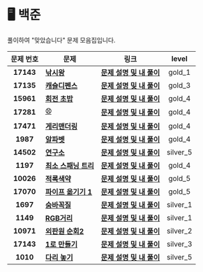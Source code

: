 # 🖥️ 백준

풀이하여 "맞았습니다" 문제 모음집입니다.

 |  문제 번호  |  문제  |   링크    |  level    | 
  | :----: |  ----  |   :----:  |   :----:  |
  |**17143**|**[낚시왕](http://www.acmicpc.net/problem/17143)**| **[문제 설명 및 내 풀이](http://github.com/ahjinU/JavaCodingTest/tree/master/%EB%B0%B1%EC%A4%80/Gold/17143.%E2%80%85%EB%82%9A%EC%8B%9C%EC%99%95)**| gold_1 |
  |**17135**|**[캐슬디펜스](http://www.acmicpc.net/problem/17135)**| **[문제 설명 및 내 풀이](http://github.com/ahjinU/JavaCodingTest/tree/master/%EB%B0%B1%EC%A4%80/Gold/17135.%E2%80%85%EC%BA%90%EC%8A%AC%E2%80%85%EB%94%94%ED%8E%9C%EC%8A%A4)**| gold_3 |
  |**15961**|**[회전 초밥 ](http://www.acmicpc.net/problem/15961)**| **[문제 설명 및 내 풀이](http://github.com/ahjinU/JavaCodingTest/tree/master/%EB%B0%B1%EC%A4%80/Gold/15961.%E2%80%85%ED%9A%8C%EC%A0%84%E2%80%85%EC%B4%88%EB%B0%A5)**| gold_4 |
  |**17281**|**[⚾ ](http://www.acmicpc.net/problem/17281)**| **[문제 설명 및 내 풀이](http://github.com/ahjinU/JavaCodingTest/tree/master/%EB%B0%B1%EC%A4%80/Gold/17281.%E2%80%85%E2%9A%BE)**| gold_4 |
   |**17471**|**[게리맨더링](http://www.acmicpc.net/problem/17471)**| **[문제 설명 및 내 풀이](http://github.com/ahjinU/JavaCodingTest/tree/master/%EB%B0%B1%EC%A4%80/Gold/17471.%E2%80%85%EA%B2%8C%EB%A6%AC%EB%A7%A8%EB%8D%94%EB%A7%81)**| gold_4 |
|**1987**|**[알파벳](http://www.acmicpc.net/problem/1987)**| **[문제 설명 및 내 풀이](http://github.com/ahjinU/JavaCodingTest/tree/master/%EB%B0%B1%EC%A4%80/Gold/1987.%E2%80%85%EC%95%8C%ED%8C%8C%EB%B2%B3)**| gold_4 |
|**14502**|**[연구소](http://www.acmicpc.net/problem/14502)**| **[문제 설명 및 내 풀이](https://github.com/ahjinU/JavaCodingTest/tree/master/%EB%B0%B1%EC%A4%80/Gold/14502.%E2%80%85%EC%97%B0%EA%B5%AC%EC%86%8C)**| silver_5 |
  |**1197**|**[ 최소 스패닝 트리 ](http://www.acmicpc.net/problem/1197)**| **[문제 설명 및 내 풀이](http://github.com/ahjinU/JavaCodingTest/tree/master/%EB%B0%B1%EC%A4%80/Gold/1197.%E2%80%85%EC%B5%9C%EC%86%8C%E2%80%85%EC%8A%A4%ED%8C%A8%EB%8B%9D%E2%80%85%ED%8A%B8%EB%A6%AC)**| gold_4 |
  |**10026**|**[적록색약](http://www.acmicpc.net/problem/10026)**| **[문제 설명 및 내 풀이](http://github.com/ahjinU/JavaCodingTest/tree/master/%EB%B0%B1%EC%A4%80/Gold/10026.%E2%80%85%EC%A0%81%EB%A1%9D%EC%83%89%EC%95%BD)**| gold_5 |
  |**17070**|**[파이프 옮기기 1](http://www.acmicpc.net/problem/17070)**| **[문제 설명 및 내 풀이](https://github.com/ahjinU/JavaCodingTest/tree/master/%EB%B0%B1%EC%A4%80/Gold/17070.%E2%80%85%ED%8C%8C%EC%9D%B4%ED%94%84%E2%80%85%EC%98%AE%EA%B8%B0%EA%B8%B0%E2%80%851)**| gold_5 |
  |**1697**|**[숨바꼭질](http://www.acmicpc.net/problem/1697)**| **[문제 설명 및 내 풀이](http://github.com/ahjinU/JavaCodingTest/tree/master/%EB%B0%B1%EC%A4%80/Silver/1697.%E2%80%85%EC%88%A8%EB%B0%94%EA%BC%AD%EC%A7%88)**| silver_1 |
|**1149**|**[RGB거리](http://www.acmicpc.net/problem/1149)**| **[문제 설명 및 내 풀이](http://github.com/ahjinU/JavaCodingTest/tree/master/%EB%B0%B1%EC%A4%80/Silver/1149.%E2%80%85RGB%EA%B1%B0%EB%A6%AC)**| silver_1 |
|**10971**|**[외판원 순회2](http://www.acmicpc.net/problem/10971)**| **[문제 설명 및 내 풀이](http://github.com/ahjinU/JavaCodingTest/tree/master/%EB%B0%B1%EC%A4%80/Silver/10971.%E2%80%85%EC%99%B8%ED%8C%90%EC%9B%90%E2%80%85%EC%88%9C%ED%9A%8C%E2%80%852)**| silver_2 |
|**17143**|**[1로 만들기](http://www.acmicpc.net/problem/1463)**| **[문제 설명 및 내 풀이](http://github.com/ahjinU/JavaCodingTest/tree/master/%EB%B0%B1%EC%A4%80/Silver/1463.%E2%80%851%EB%A1%9C%E2%80%85%EB%A7%8C%EB%93%A4%EA%B8%B0)**| silver_3 |
|**1010**|**[다리 놓기](http://www.acmicpc.net/problem/1010)**| **[문제 설명 및 내 풀이](http://github.com/ahjinU/JavaCodingTest/tree/master/%EB%B0%B1%EC%A4%80/Silver/1010.%E2%80%85%EB%8B%A4%EB%A6%AC%E2%80%85%EB%86%93%EA%B8%B0)**| silver_5 |



